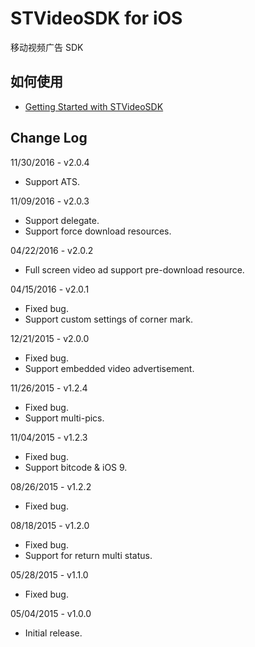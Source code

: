 # STVideoSDK for iOS

移动视频广告 SDK

## 如何使用

- [Getting Started with STVideoSDK](https://github.com/shunfei/STVideoSDK-iOS/blob/master/Doc/Getting_Started.md)

## Change Log

11/30/2016 - v2.0.4

* Support ATS.

11/09/2016 - v2.0.3

* Support delegate.
* Support force download resources.

04/22/2016 - v2.0.2

* Full screen video ad support pre-download resource.

04/15/2016 - v2.0.1

* Fixed bug.
* Support custom settings of corner mark.

12/21/2015 - v2.0.0

* Fixed bug.
* Support embedded video advertisement.

11/26/2015 - v1.2.4

* Fixed bug.
* Support multi-pics.

11/04/2015 - v1.2.3

* Fixed bug.
* Support bitcode & iOS 9.

08/26/2015 - v1.2.2

* Fixed bug.

08/18/2015 - v1.2.0

* Fixed bug.
* Support for return multi status.

05/28/2015 - v1.1.0

* Fixed bug.

05/04/2015 - v1.0.0

* Initial release.
